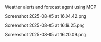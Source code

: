 Weather alerts and forecast agent using MCP 

Screenshot 2025-08-05 at 16.04.42.png

Screenshot 2025-08-05 at 16.19.25.png

Screenshot 2025-08-05 at 16.20.09.png